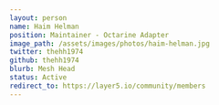 ```yaml
---
layout: person
name: Haim Helman
position: Maintainer - Octarine Adapter
image_path: /assets/images/photos/haim-helman.jpg
twitter: thehh1974
github: thehh1974
blurb: Mesh Head
status: Active
redirect_to: https://layer5.io/community/members
---
```

